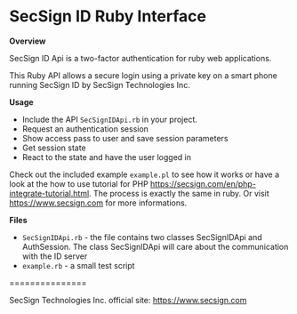# SecSign ID Ruby Interface


**Overview**

SecSign ID Api is a two-factor authentication for ruby web applications.

This Ruby API allows a secure login using a private key on a smart phone running SecSign ID by SecSign Technologies Inc.


**Usage**

* Include the API `SecSignIDApi.rb` in your project.
* Request an authentication session
* Show access pass to user and save session parameters 
* Get session state 
* React to the state and have the user logged in


Check out the included example `example.pl` to see how it works or 
have a look at the how to use tutorial for PHP <https://secsign.com/en/php-integrate-tutorial.html>. The process is exactly the same in ruby.
Or visit <https://www.secsign.com> for more informations.

**Files**

* `SecSignIDApi.rb` - the file contains two classes SecSignIDApi and AuthSession. The class SecSignIDApi will care about the communication with the ID server
* `example.rb` - a small test script


===============

SecSign Technologies Inc. official site: <https://www.secsign.com>